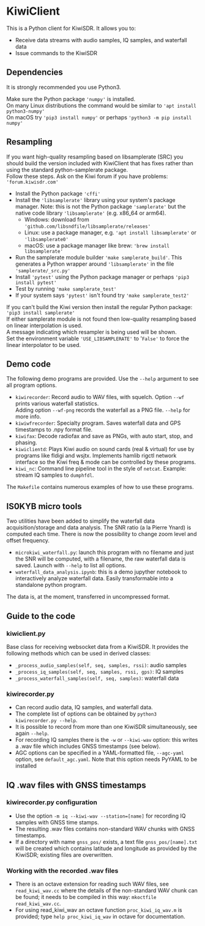 # KiwiClient

This is a Python client for KiwiSDR. It allows you to:

* Receive data streams with audio samples, IQ samples, and waterfall data
* Issue commands to the KiwiSDR

## Dependencies

It is strongly recommended you use Python3.

Make sure the Python package `'numpy'` is installed.  
On many Linux distributions the command would be similar to `'apt install python3-numpy'`  
On macOS try `'pip3 install numpy'` or perhaps `'python3 -m pip install numpy'`

## Resampling

If you want high-quality resampling based on libsamplerate (SRC) you should build the version
included with KiwiClient that has fixes rather than using the standard python-samplerate package.  
Follow these steps. Ask on the Kiwi forum if you have problems: `'forum.kiwisdr.com'`
* Install the Python package `'cffi'`
* Install the `'libsamplerate'` library using your system's package manager.
Note: this is not the Python package `'samplerate'` but the native code library `'libsamplerate'`
(e.g. x86\_64 or arm64).
    * Windows: download from `'github.com/libsndfile/libsamplerate/releases'`
    * Linux: use a package manager, e.g. `'apt install libsamplerate'` or `'libsamplerate0'`
    * macOS: use a package manager like brew: `'brew install libsamplerate'`
* Run the samplerate module builder `'make samplerate_build'`.
This generates a Python wrapper around `'libsamplerate'` in the file `'samplerate/_src.py'`
* Install `'pytest'` using the Python package manager or perhaps `'pip3 install pytest'`
* Test by running `'make samplerate_test'`
* If your system says `'pytest'` isn't found try `'make samplerate_test2'`

If you can't build the Kiwi version then install the regular Python package: `'pip3 install samplerate'`  
If either samplerate module is not found then low-quality resampling based on linear interpolation is used.  
A message indicating which resampler is being used will be shown.  
Set the environment variable `'USE_LIBSAMPLERATE'` to '`False'` to force the linear interpolator to be used.

## Demo code

The following demo programs are provided. Use the `--help` argument to see all program options.

* `kiwirecorder`: Record audio to WAV files, with squelch. Option `--wf` prints various waterfall statistics. <br> Adding option `--wf-png` records the waterfall as a PNG file. `--help` for more info.
* `kiwiwfrecorder`: Specialty program. Saves waterfall data and GPS timestamps to .npy format file.
* `kiwifax`: Decode radiofax and save as PNGs, with auto start, stop, and phasing.
* `kiwiclientd`: Plays Kiwi audio on sound cards (real & virtual) for use by programs like fldigi and wsjtx.
    Implements hamlib rigctl network interface so the Kiwi freq & mode can be controlled by these programs.
* `kiwi_nc`: Command line pipeline tool in the style of `netcat`. Example: stream IQ samples to `dumphfdl`.

The `Makefile` contains numerous examples of how to use these programs.

## IS0KYB micro tools

Two utilities have been added to simplify the waterfall data acquisition/storage and data analysis.
The SNR ratio (a la Pierre Ynard) is computed each time.
There is now the possibility to change zoom level and offset frequency.

* `microkiwi_waterfall.py`: launch this program with no filename and just the SNR will be computed, with a filename, the raw waterfall data is saved. Launch with `--help` to list all options.
* `waterfall_data_analysis.ipynb`: this is a demo jupyther notebook to interactively analyze waterfall data. Easily transformable into a standalone python program.

The data is, at the moment, transferred in uncompressed format.

## Guide to the code

### kiwiclient.py

Base class for receiving websocket data from a KiwiSDR.
It provides the following methods which can be used in derived classes:

* `_process_audio_samples(self, seq, samples, rssi)`: audio samples
* `_process_iq_samples(self, seq, samples, rssi, gps)`: IQ samples
* `_process_waterfall_samples(self, seq, samples)`: waterfall data

### kiwirecorder.py
* Can record audio data, IQ samples, and waterfall data.
* The complete list of options can be obtained by `python3 kiwirecorder.py --help`.
* It is possible to record from more than one KiwiSDR simultaneously, see again `--help`.
* For recording IQ samples there is the `-w` or `--kiwi-wav` option: this writes a .wav file which includes GNSS timestamps (see below).
* AGC options can be specified in a YAML-formatted file, `--agc-yaml` option, see `default_agc.yaml`. Note that this option needs PyYAML to be installed

## IQ .wav files with GNSS timestamps
### kiwirecorder.py configuration
* Use the option `-m iq --kiwi-wav --station=[name]` for recording IQ samples with GNSS time stamps.
* The resulting .wav files contains non-standard WAV chunks with GNSS timestamps.
* If a directory with name `gnss_pos/` exists, a text file `gnss_pos/[name].txt` will be created which contains latitude and longitude as provided by the KiwiSDR; existing files are overwritten.

### Working with the recorded .wav files
* There is an octave extension for reading such WAV files, see `read_kiwi_wav.cc` where the details of the non-standard WAV chunk can be found; it needs to be compiled in this way: `mkoctfile read_kiwi_wav.cc`.
* For using read_kiwi_wav an octave function `proc_kiwi_iq_wav.m` is provided; type `help proc_kiwi_iq_wav` in octave for documentation.
